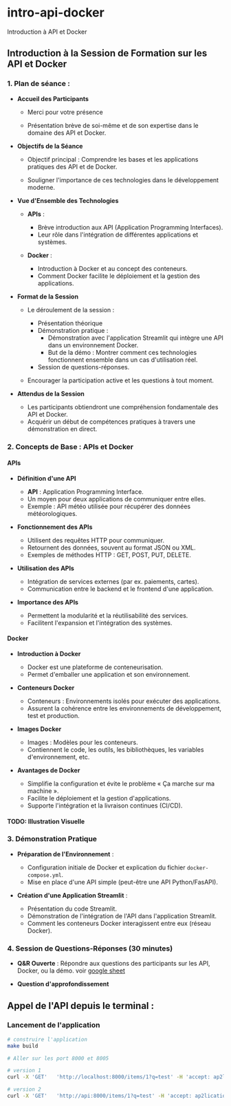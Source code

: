 # intro-api-docker
Introduction à API et Docker

## Introduction à la Session de Formation sur les API et Docker

### 1. Plan de séance :

- **Accueil des Participants**

  - Merci pour votre présence

  - Présentation brève de soi-même et de son expertise dans le domaine des API et Docker.

- **Objectifs de la Séance**
  - Objectif principal : Comprendre les bases et les applications pratiques des API et de Docker.

  - Souligner l'importance de ces technologies dans le développement moderne.

- **Vue d'Ensemble des Technologies**
  - **APIs** :
    - Brève introduction aux API (Application Programming Interfaces).
    - Leur rôle dans l'intégration de différentes applications et systèmes.

  - **Docker** :
    - Introduction à Docker et au concept des conteneurs.
    - Comment Docker facilite le déploiement et la gestion des applications.

- **Format de la Session**
  - Le déroulement de la session : 
    * Présentation théorique
    * Démonstration pratique : 
        * Démonstration avec l'application Streamlit qui intègre une API dans un environnement Docker.
        * But de la démo : Montrer comment ces technologies fonctionnent ensemble dans un cas d'utilisation réel.
    * Session de questions-réponses.

  - Encourager la participation active et les questions à tout moment.

- **Attendus de la Session**
  - Les participants obtiendront une compréhension fondamentale des API et Docker.
  - Acquérir un début de compétences pratiques à travers une démonstration en direct.

### 2. Concepts de Base : APIs et Docker

#### APIs

- **Définition d'une API**
  - **API** : Application Programming Interface.
  - Un moyen pour deux applications de communiquer entre elles.
  - Exemple : API météo utilisée pour récupérer des données météorologiques.

- **Fonctionnement des APIs**
  - Utilisent des requêtes HTTP pour communiquer.
  - Retournent des données, souvent au format JSON ou XML.
  - Exemples de méthodes HTTP : GET, POST, PUT, DELETE.

- **Utilisation des APIs**
  - Intégration de services externes (par ex. paiements, cartes).
  - Communication entre le backend et le frontend d'une application.

- **Importance des APIs**
  - Permettent la modularité et la réutilisabilité des services.
  - Facilitent l'expansion et l'intégration des systèmes.

#### Docker

- **Introduction à Docker**
  - Docker est une plateforme de conteneurisation.
  - Permet d'emballer une application et son environnement.

- **Conteneurs Docker**
  - Conteneurs : Environnements isolés pour exécuter des applications.
  - Assurent la cohérence entre les environnements de développement, test et production.

- **Images Docker**
  - Images : Modèles pour les conteneurs.
  - Contiennent le code, les outils, les bibliothèques, les variables d'environnement, etc.

- **Avantages de Docker**
  - Simplifie la configuration et évite le problème « Ça marche sur ma machine ».
  - Facilite le déploiement et la gestion d'applications.
  - Supporte l'intégration et la livraison continues (CI/CD).

#### TODO: Illustration Visuelle





  
### 3. Démonstration Pratique

- **Préparation de l'Environnement** : 
  - Configuration initiale de Docker et explication du fichier `docker-compose.yml`.
  - Mise en place d'une API simple (peut-être une API Python/FasAPI).
  
- **Création d'une Application Streamlit** :
  - Présentation du code Streamlit.
  - Démonstration de l'intégration de l'API dans l'application Streamlit.
  - Comment les conteneurs Docker interagissent entre eux (réseau Docker).

### 4. Session de Questions-Réponses (30 minutes)

- **Q&R Ouverte** : Répondre aux questions des participants sur les API, Docker, ou la démo. voir [google sheet](https://docs.google.com/spreadsheets/d/1qnE3BUOVf9qzH0fW9PzWP3ZfMzhjk9vEGkTgG87B6JE/edit#gid=0)

- **Question d'approfondissement**



## Appel de l'API depuis le terminal :

### Lancement de l'application

```sh
# construire l'application
make build

# Aller sur les port 8000 et 8005
```

```sh
# version 1
curl -X 'GET'   'http://localhost:8000/items/1?q=test' -H 'accept: ap2lication/json'

# version 2
curl -X 'GET'   'http://api:8000/items/1?q=test' -H 'accept: ap2lication/json'
```